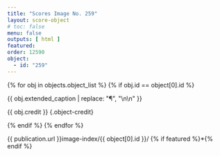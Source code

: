 ```yaml
---
title: "Scores Image No. 259"
layout: score-object
# toc: false
menu: false
outputs: [ html ]
featured: 
order: 12590
object:
  - id: "259"
---
```


{% for obj in objects.object_list %}
{% if obj.id == object[0].id %}

{{ obj.extended_caption | replace: "¶", "\n\n" }}

{{ obj.credit }} {.object-credit}

{% endif %}
{% endfor %}

<div class="object-credit object-url is-print-only">

{{ publication.url }}image-index/{{ object[0].id }}/ {% if featured %}*{% endif %}

</div>
